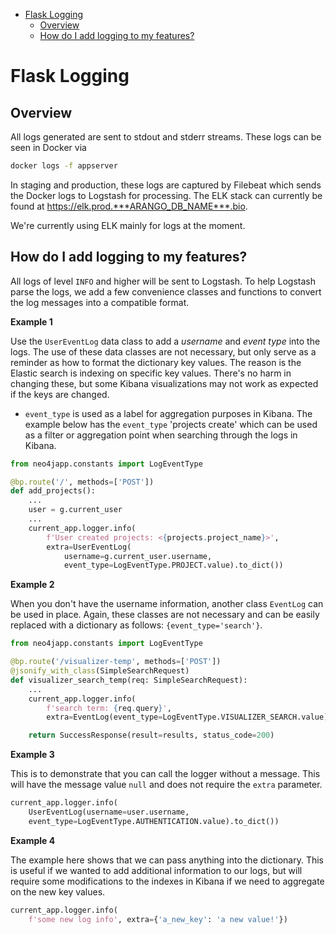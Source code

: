 -   [Flask Logging](#flask-logging)
    -   [Overview](#overview)
    -   [How do I add logging to my features?](#how-do-i-add-logging-to-my-features)

# Flask Logging

## Overview

All logs generated are sent to stdout and stderr streams. These logs can be seen in Docker via

```bash
docker logs -f appserver
```

In staging and production, these logs are captured by Filebeat which sends the Docker logs to Logstash for processing. The ELK stack can currently be found at https://elk.prod.***ARANGO_DB_NAME***.bio.

We're currently using ELK mainly for logs at the moment.

## How do I add logging to my features?

All logs of level `INFO` and higher will be sent to Logstash. To help Logstash parse the logs, we add a few convenience classes and functions to convert the log messages into a compatible format.

**Example 1**

Use the `UserEventLog` data class to add a _username_ and _event type_ into the logs. The use of these data classes are not necessary, but only serve as a reminder as how to format the dictionary key values. The reason is the Elastic search is indexing on specific key values. There's no harm in changing these, but some Kibana visualizations may not work as expected if the keys are changed.

-   `event_type` is used as a label for aggregation purposes in Kibana. The example below has the `event_type` 'projects create' which can be used as a filter or aggregation point when searching through the logs in Kibana.

```python
from neo4japp.constants import LogEventType

@bp.route('/', methods=['POST'])
def add_projects():
    ...
    user = g.current_user
    ...
    current_app.logger.info(
        f'User created projects: <{projects.project_name}>',
        extra=UserEventLog(
            username=g.current_user.username,
            event_type=LogEventType.PROJECT.value).to_dict())
```

**Example 2**

When you don't have the username information, another class `EventLog` can be used in place. Again, these classes are not necessary and can be easily replaced with a dictionary as follows: `{event_type='search'}`.

```python
from neo4japp.constants import LogEventType

@bp.route('/visualizer-temp', methods=['POST'])
@jsonify_with_class(SimpleSearchRequest)
def visualizer_search_temp(req: SimpleSearchRequest):
    ...
    current_app.logger.info(
        f'search term: {req.query}',
        extra=EventLog(event_type=LogEventType.VISUALIZER_SEARCH.value).to_dict())

    return SuccessResponse(result=results, status_code=200)
```

**Example 3**

This is to demonstrate that you can call the logger without a message. This will have the message value `null` and does not require the `extra` parameter.

```python
current_app.logger.info(
    UserEventLog(username=user.username,
    event_type=LogEventType.AUTHENTICATION.value).to_dict())
```

**Example 4**

The example here shows that we can pass anything into the dictionary. This is useful if we wanted to add additional information to our logs, but will require some modifications to the indexes in Kibana if we need to aggregate on the new key values.

```python
current_app.logger.info(
    f'some new log info', extra={'a_new_key': 'a new value!'})
```
